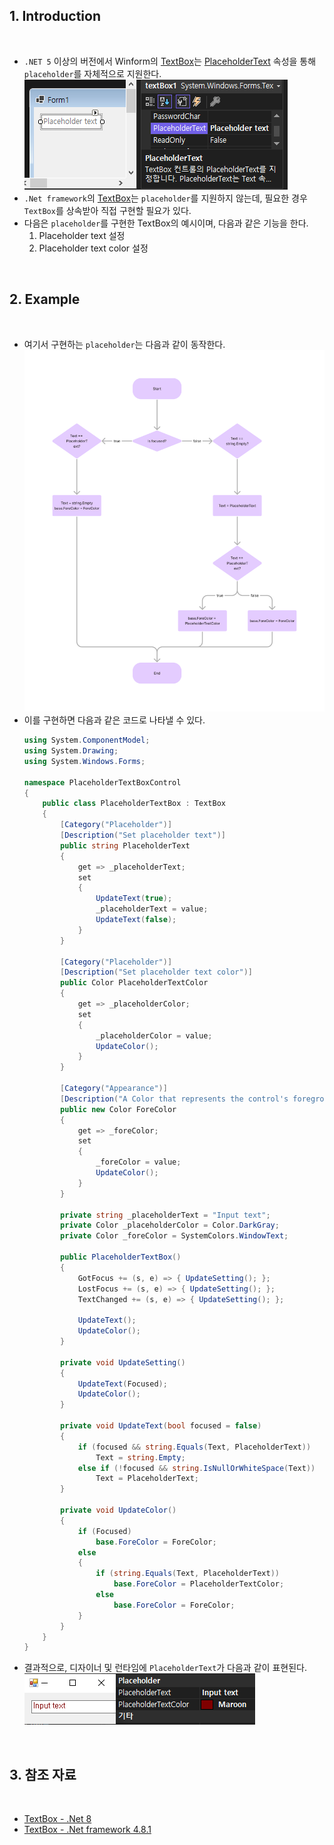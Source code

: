 ﻿## 1. Introduction

<br>

- `.NET 5` 이상의 버전에서 Winform의 [TextBox](https://learn.microsoft.com/ko-kr/dotnet/api/system.windows.forms.textbox?view=windowsdesktop-8.0)는 [PlaceholderText](https://learn.microsoft.com/ko-kr/dotnet/api/system.windows.forms.textbox.placeholdertext?view=windowsdesktop-8.0#system-windows-forms-textbox-placeholdertext) 속성을 통해 `placeholder`를 자체적으로 지원한다.
    ![dotnet5TextBox](./dotNet5TextBox.PNG)
- `.Net framework`의 [TextBox](https://learn.microsoft.com/ko-kr/dotnet/api/system.windows.forms.textbox?view=netframework-4.8.1)는 `placeholder`를 지원하지 않는데, 필요한 경우 `TextBox`를 상속받아 직접 구현할 필요가 있다.
- 다음은 `placeholder`를 구현한 TextBox의 예시이며, 다음과 같은 기능을 한다.
    1. Placeholder text 설정
    2. Placeholder text color 설정

<br>

## 2. Example

<br>

- 여기서 구현하는 `placeholder`는 다음과 같이 동작한다.
    [![placeholderTextBoxLogic](PlaceholderTextBoxLogic.png)](https://www.figma.com/board/Y4wrxM5T8t8oPU4F9QXgyn/PlaceholderTextBox?node-id=0-1&t=h8dTYeWdBss8Vhrd-1)
- 이를 구현하면 다음과 같은 코드로 나타낼 수 있다.
    ```cs
    using System.ComponentModel;
    using System.Drawing;
    using System.Windows.Forms;

    namespace PlaceholderTextBoxControl
    {
        public class PlaceholderTextBox : TextBox
        {
            [Category("Placeholder")]
            [Description("Set placeholder text")]
            public string PlaceholderText
            {
                get => _placeholderText;
                set
                {
                    UpdateText(true);
                    _placeholderText = value;
                    UpdateText(false);
                }
            }

            [Category("Placeholder")]
            [Description("Set placeholder text color")]
            public Color PlaceholderTextColor
            {
                get => _placeholderColor;
                set
                {
                    _placeholderColor = value;
                    UpdateColor();
                }
            }

            [Category("Appearance")]
            [Description("A Color that represents the control's foreground color.")]
            public new Color ForeColor
            {
                get => _foreColor;
                set
                {
                    _foreColor = value;
                    UpdateColor();
                }
            }

            private string _placeholderText = "Input text";
            private Color _placeholderColor = Color.DarkGray;
            private Color _foreColor = SystemColors.WindowText;

            public PlaceholderTextBox()
            {
                GotFocus += (s, e) => { UpdateSetting(); };
                LostFocus += (s, e) => { UpdateSetting(); };
                TextChanged += (s, e) => { UpdateSetting(); };

                UpdateText();
                UpdateColor();
            }

            private void UpdateSetting()
            {
                UpdateText(Focused);
                UpdateColor();
            }

            private void UpdateText(bool focused = false)
            {
                if (focused && string.Equals(Text, PlaceholderText))
                    Text = string.Empty;
                else if (!focused && string.IsNullOrWhiteSpace(Text))
                    Text = PlaceholderText;
            }

            private void UpdateColor()
            {
                if (Focused)
                    base.ForeColor = ForeColor;
                else
                {
                    if (string.Equals(Text, PlaceholderText))
                        base.ForeColor = PlaceholderTextColor;
                    else
                        base.ForeColor = ForeColor;
                }
            }
        }
    }
    ```
- 결과적으로, 디자이너 및 런타임에 `PlaceholderText`가 다음과 같이 표현된다.
    ![notFocused](./NotFocused.PNG)

<br>

## 3. 참조 자료

<br>

- [TextBox - .Net 8](https://learn.microsoft.com/ko-kr/dotnet/api/system.windows.forms.textbox?view=windowsdesktop-8.0)
- [TextBox - .Net framework 4.8.1](https://learn.microsoft.com/ko-kr/dotnet/api/system.windows.forms.textbox?view=netframework-4.8.1)